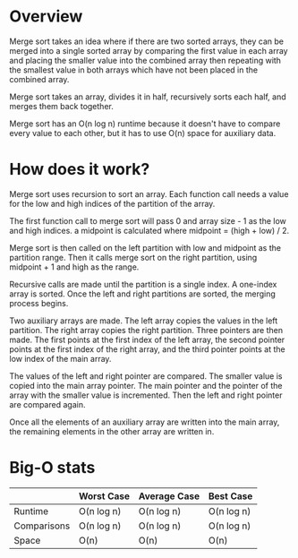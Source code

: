 # Overview
Merge sort takes an idea where if there are two sorted arrays, they can be merged into a single sorted array by comparing the first value in each array and placing the smaller value into the combined array then repeating with the smallest value in both arrays which have not been placed in the combined array.

Merge sort takes an array, divides it in half, recursively sorts each half, and merges them back together.

Merge sort has an O(n log n) runtime because it doesn't have to compare every value to each other, but it has to use O(n) space for auxiliary data.

# How does it work?
Merge sort uses recursion to sort an array. Each function call needs a value for the low and high indices of the partition of the array.

The first function call to merge sort will pass 0 and array size - 1 as the low and high indices. a midpoint is calculated where midpoint = (high + low) / 2.

Merge sort is then called on the left partition with low and midpoint as the partition range. Then it calls merge sort on the right partition, using midpoint + 1 and high as the range.

Recursive calls are made until the partition is a single index. A one-index array is sorted. Once the left and right partitions are sorted, the merging process begins.

Two auxiliary arrays are made. The left array copies the values in the left partition. The right array copies the right partition. Three pointers are then made. The first points at the first index of the left array, the second pointer points at the first index of the right array, and the third pointer points at the low index of the main array.

The values of the left and right pointer are compared. The smaller value is copied into the main array pointer. The main pointer and the pointer of the array with the smaller value is incremented. Then the left and right pointer are compared again.

Once all the elements of an auxiliary array are written into the main array, the remaining elements in the other array are written in.

# Big-O stats
|            | Worst Case | Average Case | Best Case |
|------------|------------|--------------|-----------|
| Runtime    | O(n log n) | O(n log n)   | O(n log n)|
| Comparisons| O(n log n) | O(n log n)   | O(n log n)|
| Space      | O(n)       | O(n)         | O(n)      |
